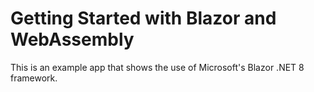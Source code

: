 # Getting Started with Blazor and WebAssembly

This is an example app that shows the use of Microsoft's Blazor .NET 8 framework.
